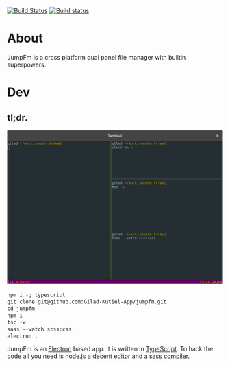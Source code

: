 [![Build Status](https://travis-ci.org/Gilad-Kutiel-App/jumpfm.svg?branch=master)](https://travis-ci.org/Gilad-Kutiel-App/jumpfm)  [![Build status](https://ci.appveyor.com/api/projects/status/g9ggpk5578fq56x2?svg=true)](https://ci.appveyor.com/project/gkutiel/jumpfm) 

# About

JumpFm is a cross platform dual panel file manager with builtin superpowers. 

# Dev

## tl;dr.
![](/misc/dev.png)
```
npm i -g typescript
git clone git@github.com:Gilad-Kutiel-App/jumpfm.git
cd jumpfm
npm i
tsc -w
sass --watch scss:css
electron .
```

JumpFm is an [Electron](https://electron.atom.io/) based app.
It is written in [TypeScript](https://www.typescriptlang.org/).
To hack the code all you need is [node.js](https://nodejs.org/en/) a
[decent editor](http://bit.ly/2wHIoSz) and a [sass compiler](http://sass-lang.com/).



